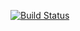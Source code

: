 [![Build Status](https://travis-ci.org/tzik/tzik.jp.svg?branch=master)](https://travis-ci.org/tzik/tzik.jp)
